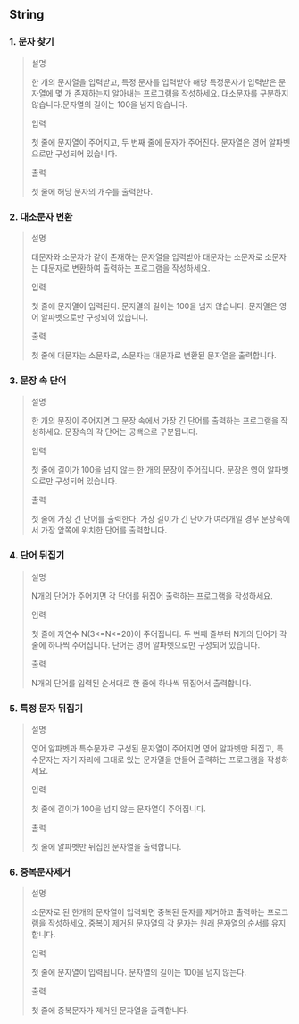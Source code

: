 ## String

### 1. 문자 찾기


>설명
>
>한 개의 문자열을 입력받고, 특정 문자를 입력받아 해당 특정문자가 입력받은 문자열에 몇 개 존재하는지 알아내는 프로그램을 작성하세요.
>대소문자를 구분하지 않습니다.문자열의 길이는 100을 넘지 않습니다.
>
>입력
>
>첫 줄에 문자열이 주어지고, 두 번째 줄에 문자가 주어진다.
>문자열은 영어 알파벳으로만 구성되어 있습니다.
>
>출력
>
>첫 줄에 해당 문자의 개수를 출력한다.

### 2. 대소문자 변환
>설명
>
>대문자와 소문자가 같이 존재하는 문자열을 입력받아 대문자는 소문자로 소문자는 대문자로 변환하여 출력하는 프로그램을 작성하세요.
>
>
>입력
>
>첫 줄에 문자열이 입력된다. 문자열의 길이는 100을 넘지 않습니다.
>문자열은 영어 알파벳으로만 구성되어 있습니다.
>
>
>출력
>
>첫 줄에 대문자는 소문자로, 소문자는 대문자로 변환된 문자열을 출력합니다.

### 3. 문장 속 단어
>설명
>
>한 개의 문장이 주어지면 그 문장 속에서 가장 긴 단어를 출력하는 프로그램을 작성하세요.
>문장속의 각 단어는 공백으로 구분됩니다.
>
>
>입력
>
>첫 줄에 길이가 100을 넘지 않는 한 개의 문장이 주어집니다. 문장은 영어 알파벳으로만 구성되어 있습니다.
>
>출력
>
>첫 줄에 가장 긴 단어를 출력한다. 가장 길이가 긴 단어가 여러개일 경우 문장속에서 가장 앞쪽에 위치한 단어를 출력합니다.

### 4. 단어 뒤집기
>설명
>
>N개의 단어가 주어지면 각 단어를 뒤집어 출력하는 프로그램을 작성하세요.
>
>
>입력
>
>첫 줄에 자연수 N(3<=N<=20)이 주어집니다.
>두 번째 줄부터 N개의 단어가 각 줄에 하나씩 주어집니다. 단어는 영어 알파벳으로만 구성되어 있습니다.
>
>출력
>
>N개의 단어를 입력된 순서대로 한 줄에 하나씩 뒤집어서 출력합니다.

### 5. 특정 문자 뒤집기
>설명
>
>영어 알파벳과 특수문자로 구성된 문자열이 주어지면 영어 알파벳만 뒤집고,
>특수문자는 자기 자리에 그대로 있는 문자열을 만들어 출력하는 프로그램을 작성하세요.
>
>입력
>
>첫 줄에 길이가 100을 넘지 않는 문자열이 주어집니다.
>
>출력
>
>첫 줄에 알파벳만 뒤집힌 문자열을 출력합니다.

### 6. 중복문자제거
>설명
>
>소문자로 된 한개의 문자열이 입력되면 중복된 문자를 제거하고 출력하는 프로그램을 작성하세요.
>중복이 제거된 문자열의 각 문자는 원래 문자열의 순서를 유지합니다.
>
>입력
>
>첫 줄에 문자열이 입력됩니다. 문자열의 길이는 100을 넘지 않는다.
>
>출력
>
>첫 줄에 중복문자가 제거된 문자열을 출력합니다.
